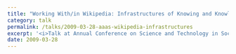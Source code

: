 ```yaml
---
title: "Working With/in Wikipedia: Infrastructures of Knowing and Knowledge Production"
category: talk
permalink: /talks/2009-03-28-aaas-wikipedia-infrastructures
excerpt: '<i>Talk at Annual Conference on Science and Technology in Society, 2009-03-28</i><br/>'
date: 2009-03-28
---
```


